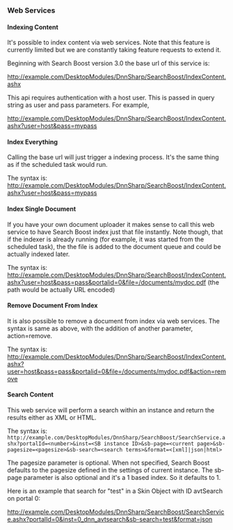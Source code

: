 ### Web Services

#### Indexing Content

It's possible to index content via web services. Note that this feature is currently limited but we are constantly taking feature requests to extend it.

Beginning with Search Boost version 3.0 the base url of this service is:

http://example.com/DesktopModules/DnnSharp/SearchBoost/IndexContent.ashx

This api requires authentication with a host user. This is passed in query string as user and pass parameters. For example, 

http://example.com/DesktopModules/DnnSharp/SearchBoost/IndexContent.ashx?user=host&pass=mypass

#### Index Everything

Calling the base url will just trigger a indexing process. It's the same thing as if the scheduled task would run.

The syntax is:
http://example.com/DesktopModules/DnnSharp/SearchBoost/IndexContent.ashx?user=host&pass=mypass

#### Index Single Document

If you have your own document uploader it makes sense to call this web service to have Search Boost index just that file instantly. Note though, that if the indexer is already running (for example, it was started from the scheduled task), the the file is added to the document queue and could be actually indexed later.

The syntax is:
http://example.com/DesktopModules/DnnSharp/SearchBoost/IndexContent.ashx?user=host&pass=pass&portalid=0&file=/documents/mydoc.pdf (the path would be actually URL encoded)

#### Remove Document From Index

It is also possible to remove a document from index via web services. The syntax is same as above, with the addition of another parameter, action=remove.

The syntax is:
http://example.com/DesktopModules/DnnSharp/SearchBoost/IndexContent.ashx?user=host&pass=pass&portalid=0&file=/documents/mydoc.pdf&action=remove

#### Search Content


This web service will perform a search within an instance and return the results either as XML or HTML.


The syntax is:
```http://example.com/DesktopModules/DnnSharp/SearchBoost/SearchService.ashx?portalId=<number>&inst=<SB instance ID>&sb-page=<current page>&sb-pagesize=<pagesize>&sb-search=<search terms>&format=<[xml]|json|html>```


The pagesize parameter is optional. When not specified, Search Boost defaults to the pagesize defined in the settings of current instance. The sb-page parameter is also optional and it's a 1 based index. So it defaults to 1.


Here is an example that search for "test" in a Skin Object with ID avtSearch on portal 0:


http://example.com/DesktopModules/DnnSharp/SearchBoost/SearchService.ashx?portalId=0&inst=0_dnn_avtsearch&sb-search=test&format=json